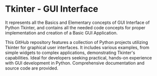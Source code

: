 # Tkinter - GUI Interface

It represents all the Basics and Elementary concepts of GUI Interface of Python Tkinter, and contains all the needed code concepts for proper implementation and creation of a Basic GUI Application.

This GitHub repository features a collection of Python projects utilizing Tkinter for graphical user interfaces. It includes various examples, from simple widgets to complex applications, demonstrating Tkinter's capabilities. Ideal for developers seeking practical, hands-on experience with GUI development in Python. Comprehensive documentation and source code are provided.